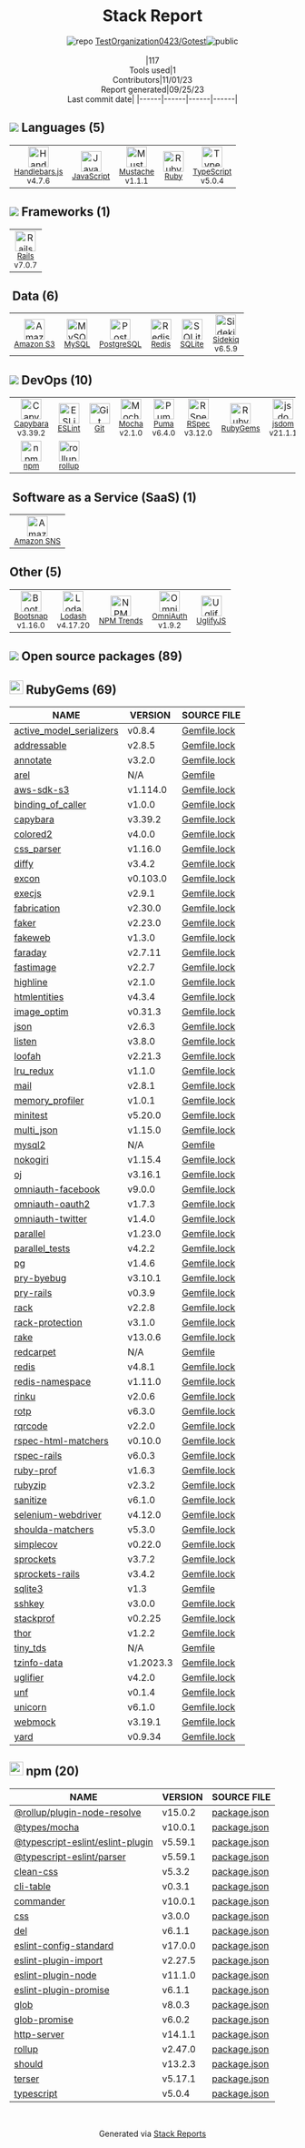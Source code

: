 <div align="center">

# Stack Report
![](https://img.stackshare.io/repo.svg "repo") [TestOrganization0423/Gotest](https://github.com/TestOrganization0423/Gotest)![](https://img.stackshare.io/public_badge.svg "public")
<br/><br/>
|117<br/>Tools used|1<br/>Contributors|11/01/23 <br/>Report generated|09/25/23<br/>Last commit date|
|------|------|------|------|
</div>

## <img src='https://img.stackshare.io/languages.svg'/> Languages (5)
<table><tr>
  <td align='center'>
  <img width='36' height='36' src='https://img.stackshare.io/service/1143/Handlebars.png' alt='Handlebars.js'>
  <br>
  <sub><a href="http://handlebarsjs.com/">Handlebars.js</a></sub>
  <br>
  <sub>v4.7.6</sub>
</td>

<td align='center'>
  <img width='36' height='36' src='https://img.stackshare.io/service/1209/javascript.jpeg' alt='JavaScript'>
  <br>
  <sub><a href="https://developer.mozilla.org/en-US/docs/Web/JavaScript">JavaScript</a></sub>
  <br>
  <sub></sub>
</td>

<td align='center'>
  <img width='36' height='36' src='https://img.stackshare.io/service/1142/197655.png' alt='Mustache'>
  <br>
  <sub><a href="http://mustache.github.io/">Mustache</a></sub>
  <br>
  <sub>v1.1.1</sub>
</td>

<td align='center'>
  <img width='36' height='36' src='https://img.stackshare.io/service/989/ruby.png' alt='Ruby'>
  <br>
  <sub><a href="https://www.ruby-lang.org">Ruby</a></sub>
  <br>
  <sub></sub>
</td>

<td align='center'>
  <img width='36' height='36' src='https://img.stackshare.io/service/1612/bynNY5dJ.jpg' alt='TypeScript'>
  <br>
  <sub><a href="http://www.typescriptlang.org">TypeScript</a></sub>
  <br>
  <sub>v5.0.4</sub>
</td>

</tr>
</table>

## <img src='https://img.stackshare.io/frameworks.svg'/> Frameworks (1)
<table><tr>
  <td align='center'>
  <img width='36' height='36' src='https://img.stackshare.io/service/990/x57_Lorv.png' alt='Rails'>
  <br>
  <sub><a href="http://rubyonrails.org/">Rails</a></sub>
  <br>
  <sub>v7.0.7</sub>
</td>

</tr>
</table>

## <img src=''/> Data (6)
<table><tr>
  <td align='center'>
  <img width='36' height='36' src='https://img.stackshare.io/service/25/amazon-s3.png' alt='Amazon S3'>
  <br>
  <sub><a href="http://aws.amazon.com/s3">Amazon S3</a></sub>
  <br>
  <sub></sub>
</td>

<td align='center'>
  <img width='36' height='36' src='https://img.stackshare.io/service/1025/logo-mysql-170x170.png' alt='MySQL'>
  <br>
  <sub><a href="http://www.mysql.com">MySQL</a></sub>
  <br>
  <sub></sub>
</td>

<td align='center'>
  <img width='36' height='36' src='https://img.stackshare.io/service/1028/ASOhU5xJ.png' alt='PostgreSQL'>
  <br>
  <sub><a href="http://www.postgresql.org/">PostgreSQL</a></sub>
  <br>
  <sub></sub>
</td>

<td align='center'>
  <img width='36' height='36' src='https://img.stackshare.io/service/1031/default_cbce472cd134adc6688572f999e9122b9657d4ba.png' alt='Redis'>
  <br>
  <sub><a href="http://redis.io/">Redis</a></sub>
  <br>
  <sub></sub>
</td>

<td align='center'>
  <img width='36' height='36' src='https://img.stackshare.io/service/1071/sqlite.jpg' alt='SQLite'>
  <br>
  <sub><a href="http://www.sqlite.org/">SQLite</a></sub>
  <br>
  <sub></sub>
</td>

<td align='center'>
  <img width='36' height='36' src='https://img.stackshare.io/service/1078/4b7277462dadad85454ab427ce3f0ca7.png' alt='Sidekiq'>
  <br>
  <sub><a href="http://sidekiq.org/">Sidekiq</a></sub>
  <br>
  <sub>v6.5.9</sub>
</td>

</tr>
</table>

## <img src='https://img.stackshare.io/devops.svg'/> DevOps (10)
<table><tr>
  <td align='center'>
  <img width='36' height='36' src='https://img.stackshare.io/service/2595/capybara.png' alt='Capybara'>
  <br>
  <sub><a href="http://jnicklas.github.io/capybara/">Capybara</a></sub>
  <br>
  <sub>v3.39.2</sub>
</td>

<td align='center'>
  <img width='36' height='36' src='https://img.stackshare.io/service/3337/Q4L7Jncy.jpg' alt='ESLint'>
  <br>
  <sub><a href="http://eslint.org/">ESLint</a></sub>
  <br>
  <sub></sub>
</td>

<td align='center'>
  <img width='36' height='36' src='https://img.stackshare.io/service/1046/git.png' alt='Git'>
  <br>
  <sub><a href="http://git-scm.com/">Git</a></sub>
  <br>
  <sub></sub>
</td>

<td align='center'>
  <img width='36' height='36' src='https://img.stackshare.io/service/832/mocha.png' alt='Mocha'>
  <br>
  <sub><a href="http://mochajs.org/">Mocha</a></sub>
  <br>
  <sub>v2.1.0</sub>
</td>

<td align='center'>
  <img width='36' height='36' src='https://img.stackshare.io/service/1055/favicon.png' alt='Puma'>
  <br>
  <sub><a href="http://puma.io/">Puma</a></sub>
  <br>
  <sub>v6.4.0</sub>
</td>

<td align='center'>
  <img width='36' height='36' src='https://img.stackshare.io/service/2539/logo.png' alt='RSpec'>
  <br>
  <sub><a href="https://rspec.info/">RSpec</a></sub>
  <br>
  <sub>v3.12.0</sub>
</td>

<td align='center'>
  <img width='36' height='36' src='https://img.stackshare.io/service/12795/5jL6-BA5_400x400.jpeg' alt='RubyGems'>
  <br>
  <sub><a href="https://rubygems.org/">RubyGems</a></sub>
  <br>
  <sub></sub>
</td>

<td align='center'>
  <img width='36' height='36' src='https://img.stackshare.io/service/7054/preview.jpeg' alt='jsdom'>
  <br>
  <sub><a href="https://github.com/jsdom/jsdom">jsdom</a></sub>
  <br>
  <sub>v21.1.1</sub>
</td>

</tr>
<tr>
  <td align='center'>
  <img width='36' height='36' src='https://img.stackshare.io/service/1120/lejvzrnlpb308aftn31u.png' alt='npm'>
  <br>
  <sub><a href="https://www.npmjs.com/">npm</a></sub>
  <br>
  <sub></sub>
</td>

<td align='center'>
  <img width='36' height='36' src='https://img.stackshare.io/service/4423/zE8RTn9E_400x400.jpg' alt='rollup'>
  <br>
  <sub><a href="http://rollupjs.org/">rollup</a></sub>
  <br>
  <sub></sub>
</td>

</tr>
</table>

## <img src=''/> Software as a Service (SaaS) (1)
<table><tr>
  <td align='center'>
  <img width='36' height='36' src='https://img.stackshare.io/service/396/amazon-sns.png' alt='Amazon SNS'>
  <br>
  <sub><a href="http://aws.amazon.com/sns/">Amazon SNS</a></sub>
  <br>
  <sub></sub>
</td>

</tr>
</table>

## Other (5)
<table><tr>
  <td align='center'>
  <img width='36' height='36' src='https://img.stackshare.io/no-img-open-source.png' alt='Bootsnap'>
  <br>
  <sub><a href="https://github.com/shopify/bootsnap">Bootsnap</a></sub>
  <br>
  <sub>v1.16.0</sub>
</td>

<td align='center'>
  <img width='36' height='36' src='https://img.stackshare.io/service/2438/lodash.png' alt='Lodash'>
  <br>
  <sub><a href="https://lodash.com">Lodash</a></sub>
  <br>
  <sub>v4.17.20</sub>
</td>

<td align='center'>
  <img width='36' height='36' src='https://img.stackshare.io/service/12294/empty-logo-square.png' alt='NPM Trends'>
  <br>
  <sub><a href="https://www.npmtrends.com/">NPM Trends</a></sub>
  <br>
  <sub></sub>
</td>

<td align='center'>
  <img width='36' height='36' src='https://img.stackshare.io/service/1433/omniauth.png' alt='OmniAuth'>
  <br>
  <sub><a href="https://github.com/intridea/omniauth">OmniAuth</a></sub>
  <br>
  <sub>v1.9.2</sub>
</td>

<td align='center'>
  <img width='36' height='36' src='https://img.stackshare.io/service/2203/default_9058af6f02375a99f634f537d727e32df92ac262.png' alt='UglifyJS'>
  <br>
  <sub><a href="http://lisperator.net/uglifyjs/">UglifyJS</a></sub>
  <br>
  <sub></sub>
</td>

</tr>
</table>


## <img src='https://img.stackshare.io/group.svg' /> Open source packages (89)</h2>

## <img width='24' height='24' src='https://img.stackshare.io/service/12795/5jL6-BA5_400x400.jpeg'/> RubyGems (69)

|NAME|VERSION|SOURCE FILE|
|------|------|------|
|[active_model_serializers](https://github.com/rails-api/active_model_serializers)|v0.8.4|[Gemfile.lock](https://github.com/TestOrganization0423/Gotest/blob/main/Gemfile.lock)|
|[addressable](https://github.com/sporkmonger/addressable)|v2.8.5|[Gemfile.lock](https://github.com/TestOrganization0423/Gotest/blob/main/Gemfile.lock)|
|[annotate](http://github.com/ctran/annotate_models)|v3.2.0|[Gemfile.lock](https://github.com/TestOrganization0423/Gotest/blob/main/Gemfile.lock)|
|[arel](https://github.com/rails/arel)|N/A|[Gemfile](https://github.com/TestOrganization0423/Gotest/blob/main/Gemfile)|
|[aws-sdk-s3](https://github.com/aws/aws-sdk-ruby)|v1.114.0|[Gemfile.lock](https://github.com/TestOrganization0423/Gotest/blob/main/Gemfile.lock)|
|[binding_of_caller](http://github.com/banister/binding_of_caller)|v1.0.0|[Gemfile.lock](https://github.com/TestOrganization0423/Gotest/blob/main/Gemfile.lock)|
|[capybara](https://github.com/teamcapybara/capybara)|v3.39.2|[Gemfile.lock](https://github.com/TestOrganization0423/Gotest/blob/main/Gemfile.lock)|
|[colored2](http://github.com/kigster/colored2)|v4.0.0|[Gemfile.lock](https://github.com/TestOrganization0423/Gotest/blob/main/Gemfile.lock)|
|[css_parser](https://github.com/premailer/css_parser)|v1.16.0|[Gemfile.lock](https://github.com/TestOrganization0423/Gotest/blob/main/Gemfile.lock)|
|[diffy](http://github.com/samg/diffy)|v3.4.2|[Gemfile.lock](https://github.com/TestOrganization0423/Gotest/blob/main/Gemfile.lock)|
|[excon](https://github.com/excon/excon)|v0.103.0|[Gemfile.lock](https://github.com/TestOrganization0423/Gotest/blob/main/Gemfile.lock)|
|[execjs](https://github.com/rails/execjs)|v2.9.1|[Gemfile.lock](https://github.com/TestOrganization0423/Gotest/blob/main/Gemfile.lock)|
|[fabrication](http://fabricationgem.org)|v2.30.0|[Gemfile.lock](https://github.com/TestOrganization0423/Gotest/blob/main/Gemfile.lock)|
|[faker](https://github.com/faker-ruby/faker)|v2.23.0|[Gemfile.lock](https://github.com/TestOrganization0423/Gotest/blob/main/Gemfile.lock)|
|[fakeweb](http://github.com/chrisk/fakeweb)|v1.3.0|[Gemfile.lock](https://github.com/TestOrganization0423/Gotest/blob/main/Gemfile.lock)|
|[faraday](https://lostisland.github.io/faraday)|v2.7.11|[Gemfile.lock](https://github.com/TestOrganization0423/Gotest/blob/main/Gemfile.lock)|
|[fastimage](http://github.com/sdsykes/fastimage)|v2.2.7|[Gemfile.lock](https://github.com/TestOrganization0423/Gotest/blob/main/Gemfile.lock)|
|[highline](https://github.com/JEG2/highline)|v2.1.0|[Gemfile.lock](https://github.com/TestOrganization0423/Gotest/blob/main/Gemfile.lock)|
|[htmlentities](https://github.com/threedaymonk/htmlentities)|v4.3.4|[Gemfile.lock](https://github.com/TestOrganization0423/Gotest/blob/main/Gemfile.lock)|
|[image_optim](http://github.com/toy/image_optim)|v0.31.3|[Gemfile.lock](https://github.com/TestOrganization0423/Gotest/blob/main/Gemfile.lock)|
|[json](http://flori.github.com/json)|v2.6.3|[Gemfile.lock](https://github.com/TestOrganization0423/Gotest/blob/main/Gemfile.lock)|
|[listen](https://github.com/guard/listen)|v3.8.0|[Gemfile.lock](https://github.com/TestOrganization0423/Gotest/blob/main/Gemfile.lock)|
|[loofah](https://github.com/flavorjones/loofah)|v2.21.3|[Gemfile.lock](https://github.com/TestOrganization0423/Gotest/blob/main/Gemfile.lock)|
|[lru_redux](https://github.com/SamSaffron/lru_redux)|v1.1.0|[Gemfile.lock](https://github.com/TestOrganization0423/Gotest/blob/main/Gemfile.lock)|
|[mail](https://github.com/mikel/mail)|v2.8.1|[Gemfile.lock](https://github.com/TestOrganization0423/Gotest/blob/main/Gemfile.lock)|
|[memory_profiler](https://github.com/SamSaffron/memory_profiler)|v1.0.1|[Gemfile.lock](https://github.com/TestOrganization0423/Gotest/blob/main/Gemfile.lock)|
|[minitest](https://github.com/seattlerb/minitest)|v5.20.0|[Gemfile.lock](https://github.com/TestOrganization0423/Gotest/blob/main/Gemfile.lock)|
|[multi_json](http://github.com/intridea/multi_json)|v1.15.0|[Gemfile.lock](https://github.com/TestOrganization0423/Gotest/blob/main/Gemfile.lock)|
|[mysql2](https://github.com/brianmario/mysql2)|N/A|[Gemfile](https://github.com/TestOrganization0423/Gotest/blob/main/Gemfile)|
|[nokogiri](https://nokogiri.org)|v1.15.4|[Gemfile.lock](https://github.com/TestOrganization0423/Gotest/blob/main/Gemfile.lock)|
|[oj](http://www.ohler.com/oj/)|v3.16.1|[Gemfile.lock](https://github.com/TestOrganization0423/Gotest/blob/main/Gemfile.lock)|
|[omniauth-facebook](https://github.com/mkdynamic/omniauth-facebook)|v9.0.0|[Gemfile.lock](https://github.com/TestOrganization0423/Gotest/blob/main/Gemfile.lock)|
|[omniauth-oauth2](https://github.com/omniauth/omniauth-oauth2)|v1.7.3|[Gemfile.lock](https://github.com/TestOrganization0423/Gotest/blob/main/Gemfile.lock)|
|[omniauth-twitter](https://github.com/arunagw/omniauth-twitter)|v1.4.0|[Gemfile.lock](https://github.com/TestOrganization0423/Gotest/blob/main/Gemfile.lock)|
|[parallel](https://github.com/grosser/parallel)|v1.23.0|[Gemfile.lock](https://github.com/TestOrganization0423/Gotest/blob/main/Gemfile.lock)|
|[parallel_tests](https://github.com/grosser/parallel_tests)|v4.2.2|[Gemfile.lock](https://github.com/TestOrganization0423/Gotest/blob/main/Gemfile.lock)|
|[pg](https://github.com/ged/ruby-pg)|v1.4.6|[Gemfile.lock](https://github.com/TestOrganization0423/Gotest/blob/main/Gemfile.lock)|
|[pry-byebug](https://github.com/deivid-rodriguez/pry-byebug)|v3.10.1|[Gemfile.lock](https://github.com/TestOrganization0423/Gotest/blob/main/Gemfile.lock)|
|[pry-rails](https://github.com/rweng/pry-rails)|v0.3.9|[Gemfile.lock](https://github.com/TestOrganization0423/Gotest/blob/main/Gemfile.lock)|
|[rack](https://rack.github.io)|v2.2.8|[Gemfile.lock](https://github.com/TestOrganization0423/Gotest/blob/main/Gemfile.lock)|
|[rack-protection](http://sinatrarb.com/protection/)|v3.1.0|[Gemfile.lock](https://github.com/TestOrganization0423/Gotest/blob/main/Gemfile.lock)|
|[rake](https://github.com/ruby/rake)|v13.0.6|[Gemfile.lock](https://github.com/TestOrganization0423/Gotest/blob/main/Gemfile.lock)|
|[redcarpet](http://github.com/vmg/redcarpet)|N/A|[Gemfile](https://github.com/TestOrganization0423/Gotest/blob/main/Gemfile)|
|[redis](https://github.com/redis/redis-rb)|v4.8.1|[Gemfile.lock](https://github.com/TestOrganization0423/Gotest/blob/main/Gemfile.lock)|
|[redis-namespace](http://github.com/resque/redis-namespace)|v1.11.0|[Gemfile.lock](https://github.com/TestOrganization0423/Gotest/blob/main/Gemfile.lock)|
|[rinku](https://github.com/vmg/rinku)|v2.0.6|[Gemfile.lock](https://github.com/TestOrganization0423/Gotest/blob/main/Gemfile.lock)|
|[rotp](http://github.com/mdp/rotp)|v6.3.0|[Gemfile.lock](https://github.com/TestOrganization0423/Gotest/blob/main/Gemfile.lock)|
|[rqrcode](https://github.com/whomwah/rqrcode)|v2.2.0|[Gemfile.lock](https://github.com/TestOrganization0423/Gotest/blob/main/Gemfile.lock)|
|[rspec-html-matchers](https://github.com/kucaahbe/rspec-html-matchers)|v0.10.0|[Gemfile.lock](https://github.com/TestOrganization0423/Gotest/blob/main/Gemfile.lock)|
|[rspec-rails](https://github.com/rspec/rspec-rails)|v6.0.3|[Gemfile.lock](https://github.com/TestOrganization0423/Gotest/blob/main/Gemfile.lock)|
|[ruby-prof](https://github.com/ruby-prof/ruby-prof)|v1.6.3|[Gemfile.lock](https://github.com/TestOrganization0423/Gotest/blob/main/Gemfile.lock)|
|[rubyzip](http://github.com/rubyzip/rubyzip)|v2.3.2|[Gemfile.lock](https://github.com/TestOrganization0423/Gotest/blob/main/Gemfile.lock)|
|[sanitize](https://github.com/rgrove/sanitize/)|v6.1.0|[Gemfile.lock](https://github.com/TestOrganization0423/Gotest/blob/main/Gemfile.lock)|
|[selenium-webdriver](https://github.com/SeleniumHQ/selenium)|v4.12.0|[Gemfile.lock](https://github.com/TestOrganization0423/Gotest/blob/main/Gemfile.lock)|
|[shoulda-matchers](https://matchers.shoulda.io)|v5.3.0|[Gemfile.lock](https://github.com/TestOrganization0423/Gotest/blob/main/Gemfile.lock)|
|[simplecov](http://github.com/colszowka/simplecov)|v0.22.0|[Gemfile.lock](https://github.com/TestOrganization0423/Gotest/blob/main/Gemfile.lock)|
|[sprockets](https://github.com/rails/sprockets)|v3.7.2|[Gemfile.lock](https://github.com/TestOrganization0423/Gotest/blob/main/Gemfile.lock)|
|[sprockets-rails](https://github.com/rails/sprockets-rails)|v3.4.2|[Gemfile.lock](https://github.com/TestOrganization0423/Gotest/blob/main/Gemfile.lock)|
|[sqlite3](https://github.com/sparklemotion/sqlite3-ruby)|v1.3|[Gemfile](https://github.com/TestOrganization0423/Gotest/blob/main/Gemfile)|
|[sshkey](https://github.com/bensie/sshkey)|v3.0.0|[Gemfile.lock](https://github.com/TestOrganization0423/Gotest/blob/main/Gemfile.lock)|
|[stackprof](http://github.com/tmm1/stackprof)|v0.2.25|[Gemfile.lock](https://github.com/TestOrganization0423/Gotest/blob/main/Gemfile.lock)|
|[thor](http://whatisthor.com/)|v1.2.2|[Gemfile.lock](https://github.com/TestOrganization0423/Gotest/blob/main/Gemfile.lock)|
|[tiny_tds](http://github.com/rails-sqlserver/tiny_tds)|N/A|[Gemfile](https://github.com/TestOrganization0423/Gotest/blob/main/Gemfile)|
|[tzinfo-data](http://tzinfo.github.io)|v1.2023.3|[Gemfile.lock](https://github.com/TestOrganization0423/Gotest/blob/main/Gemfile.lock)|
|[uglifier](http://github.com/lautis/uglifier)|v4.2.0|[Gemfile.lock](https://github.com/TestOrganization0423/Gotest/blob/main/Gemfile.lock)|
|[unf](https://github.com/knu/ruby-unf)|v0.1.4|[Gemfile.lock](https://github.com/TestOrganization0423/Gotest/blob/main/Gemfile.lock)|
|[unicorn](https://bogomips.org/unicorn/)|v6.1.0|[Gemfile.lock](https://github.com/TestOrganization0423/Gotest/blob/main/Gemfile.lock)|
|[webmock](http://github.com/bblimke/webmock)|v3.19.1|[Gemfile.lock](https://github.com/TestOrganization0423/Gotest/blob/main/Gemfile.lock)|
|[yard](http://yardoc.org)|v0.9.34|[Gemfile.lock](https://github.com/TestOrganization0423/Gotest/blob/main/Gemfile.lock)|


## <img width='24' height='24' src='https://img.stackshare.io/service/1120/lejvzrnlpb308aftn31u.png'/> npm (20)

|NAME|VERSION|SOURCE FILE|
|------|------|------|
|[@rollup/plugin-node-resolve](https://github.com/rollup/plugins/tree/master/packages/node-resolve/)|v15.0.2|[package.json](https://github.com/TestOrganization0423/Gotest/blob/main/package.json)|
|[@types/mocha](http://definitelytyped.org/)|v10.0.1|[package.json](https://github.com/TestOrganization0423/Gotest/blob/main/package.json)|
|[@typescript-eslint/eslint-plugin](https://github.com/typescript-eslint/typescript-eslint)|v5.59.1|[package.json](https://github.com/TestOrganization0423/Gotest/blob/main/package.json)|
|[@typescript-eslint/parser](https://github.com/typescript-eslint/typescript-eslint)|v5.59.1|[package.json](https://github.com/TestOrganization0423/Gotest/blob/main/package.json)|
|[clean-css](https://github.com/jakubpawlowicz/clean-css)|v5.3.2|[package.json](https://github.com/TestOrganization0423/Gotest/blob/main/package.json)|
|[cli-table](https://github.com/Automattic/cli-table)|v0.3.1|[package.json](https://github.com/TestOrganization0423/Gotest/blob/main/package.json)|
|[commander](https://github.com/tj/commander.js)|v10.0.1|[package.json](https://github.com/TestOrganization0423/Gotest/blob/main/package.json)|
|[css](https://github.com/reworkcss/css)|v3.0.0|[package.json](https://github.com/TestOrganization0423/Gotest/blob/main/package.json)|
|[del](https://github.com/sindresorhus/del)|v6.1.1|[package.json](https://github.com/TestOrganization0423/Gotest/blob/main/package.json)|
|[eslint-config-standard](https://github.com/standard/eslint-config-standard)|v17.0.0|[package.json](https://github.com/TestOrganization0423/Gotest/blob/main/package.json)|
|[eslint-plugin-import](https://github.com/benmosher/eslint-plugin-import)|v2.27.5|[package.json](https://github.com/TestOrganization0423/Gotest/blob/main/package.json)|
|[eslint-plugin-node](https://github.com/mysticatea/eslint-plugin-node)|v11.1.0|[package.json](https://github.com/TestOrganization0423/Gotest/blob/main/package.json)|
|[eslint-plugin-promise](https://github.com/xjamundx/eslint-plugin-promise)|v6.1.1|[package.json](https://github.com/TestOrganization0423/Gotest/blob/main/package.json)|
|[glob](https://github.com/isaacs/node-glob)|v8.0.3|[package.json](https://github.com/TestOrganization0423/Gotest/blob/main/package.json)|
|[glob-promise](https://github.com/ahmadnassri/glob-promise)|v6.0.2|[package.json](https://github.com/TestOrganization0423/Gotest/blob/main/package.json)|
|[http-server](https://github.com/http-party/http-server)|v14.1.1|[package.json](https://github.com/TestOrganization0423/Gotest/blob/main/package.json)|
|[rollup](https://github.com/rollup/rollup)|v2.47.0|[package.json](https://github.com/TestOrganization0423/Gotest/blob/main/package.json)|
|[should](https://github.com/shouldjs/should.js)|v13.2.3|[package.json](https://github.com/TestOrganization0423/Gotest/blob/main/package.json)|
|[terser](https://terser.org)|v5.17.1|[package.json](https://github.com/TestOrganization0423/Gotest/blob/main/package.json)|
|[typescript](https://www.typescriptlang.org/)|v5.0.4|[package.json](https://github.com/TestOrganization0423/Gotest/blob/main/package.json)|

<br/>
<div align='center'>

Generated via [Stack Reports](https://stackshare.io/stack-report)
